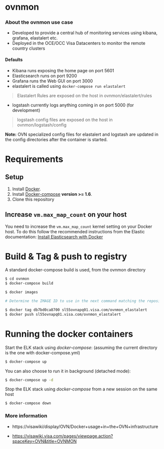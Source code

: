 
# ovnmon 

### About the **ovnmon** use case 

* Developed to provide a central hub of monitoring services using kibana, grafana, elastalert etc.
* Deployed in the OCE/OCC Visa Datacenters to monitor the remote country clusters

#### Defaults
* Kibana runs exposing the home page on port 5601
* Elasticsearch runs on port 9200
* Grafana runs the Web GUI on port 3000
* elastalert is called using `docker-compose run elastalert`
> Elastalert Rules are exposed on the host in ovnmon/elastalert/rules
* logstash currently logs anything coming in on port 5000 (for development) 
> logstash config files are exposed on the host in ovnmon/logstash/config

**Note:** OVN specialized config files for elastalert and logstash are updated in the config directories after the container is started.


# Requirements

## Setup

1. Install [Docker](http://docker.io).
2. Install [Docker-compose](http://docs.docker.com/compose/install/) **version >= 1.6**.
3. Clone this repository

## Increase `vm.max_map_count` on your host

You need to increase the `vm.max_map_count` kernel setting on your Docker host.
To do this follow the recommended instructions from the Elastic documentation: [Install Elasticsearch with Docker](https://www.elastic.co/guide/en/elasticsearch/reference/current/docker.html#docker-cli-run-prod-mode)


# Build & Tag & push to registry

A standard docker-compose build is used, from the ovnmon directory

```bash
$ cd ovnmon
$ docker-compose build
```

```bash
$ docker images

# Determine the IMAGE ID to use in the next command matching the repository

$ docker tag db7bd0ca8700 sl55ovnapq01.visa.com/ovnmon_elastalert 
$ docker push sl55ovnapq01.visa.com/ovnmon_elastalert 
```


# Running the docker containers

Start the ELK stack using *docker-compose*:
(assuming the current directory is the one with docker-compose.yml)

```bash
$ docker-compose up
```

You can also choose to run it in background (detached mode):

```bash
$ docker-compose up -d
```


Stop the ELK stack using *docker-compose* from a new session on the same host

```bash
$ docker-compose down
```




### More information
- https://visawiki/display/OVN/Docker+usage+in+the+OVN+infrastructure

- https://visawiki.visa.com/pages/viewpage.action?spaceKey=OVN&title=OVNMON